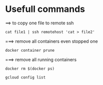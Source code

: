 # Usefull commands 

==> to copy one file to remote ssh 
```
cat file1 | ssh remotehost 'cat > file2'
```

===> remove all containers even stopped one 
```
docker container prune
```

===> remove all running containers
```
docker rm $(docker ps) 
```


```
gcloud config list
```

```

```

```

```

